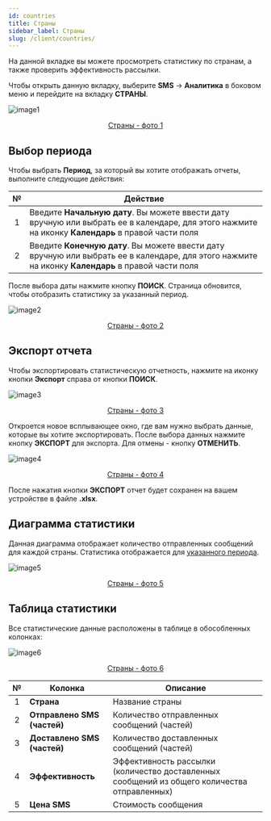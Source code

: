 ```yaml
---
id: countries
title: Страны
sidebar_label: Страны
slug: /client/countries/
---
```


На данной вкладке вы можете просмотреть статистику по странам, а также проверить эффективность рассылки.

Чтобы открыть данную вкладку, выберите **SMS** → **Аналитика** в боковом меню и перейдите на вкладку **СТРАНЫ**.

![image1](/img/ru/client_statistics_countries/image1.png "Страны") <center><u>Страны - фото 1</u></center>

## Выбор периода

Чтобы выбрать **Период**, за который вы хотите отображать отчеты, выполните следующие действия:

|  №  | Действие |
| :-: | -------- |
| 1 | Введите **Начальную дату**. Вы можете ввести дату вручную или выбрать ее в календаре, для этого нажмите на иконку **Календарь** в правой части поля |
| 2 | Введите **Конечную дату**. Вы можете ввести дату вручную или выбрать ее в календаре, для этого нажмите на иконку **Календарь** в правой части поля |

После выбора даты нажмите кнопку **ПОИСК**. Страница обновится, чтобы отобразить статистику за указанный период.

![image2](/img/ru/client_statistics_countries/image2.png "Страны") <center><u>Страны - фото 2</u></center>

## Экспорт отчета

Чтобы экспортировать статистическую отчетность, нажмите на иконку кнопки **Экспорт** справа от кнопки **ПОИСК**.

![image3](/img/ru/client_statistics_countries/image3.png "Страны") <center><u>Страны - фото 3</u></center>

Откроется новое всплывающее окно, где вам нужно выбрать данные, которые вы хотите экспортировать. После выбора данных нажмите кнопку **ЭКСПОРТ** для экспорта. Для отмены - кнопку **ОТМЕНИТЬ**.

![image4](/img/ru/client_statistics_countries/image4.png "Страны") <center><u>Страны - фото 4</u></center>

После нажатия кнопки **ЭКСПОРТ** отчет будет сохранен на вашем устройстве в файле **.xlsx**.

## Диаграмма статистики

Данная диаграмма отображает количество отправленных сообщений для каждой страны. Статистика отображается для [указанного периода](#выбор-периода).

![image5](/img/ru/client_statistics_countries/image5.png "Страны") <center><u>Страны - фото 5</u></center>

## Таблица статистики

Все статистические данные расположены в таблице в обособленных колонках:

![image6](/img/ru/client_statistics_countries/image6.png "Страны") <center><u>Страны - фото 6</u></center>

|  №  | Колонка | Описание |
| :-: | ------- | -------- |
| 1 | **Страна** | Название страны |
| 2 | **Отправлено SMS (частей)** | Количество отправленных сообщений (частей) |
| 3 | **Доставлено SMS (частей)** | Количество доставленных сообщений (частей) |
| 4 | **Эффективность** | Эффективность рассылки (количество доставленных сообщений из общего количества отправленных) |
| 5 | **Цена SMS** | Стоимость сообщения |
